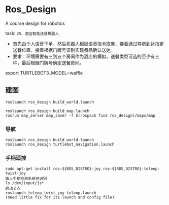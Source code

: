 # Ros_Design
A course design for robotics

task:
`25、酒店智能送餐机器人 `
- 首先由个人语音下单，然后机器人根据语音指令取餐，接着通过导航到达指定送餐位置，接着根据门牌号识别实现餐品确认送达。
- 要求：环境需要有三到五个房间作为酒店的模拟，送餐类型可选的至少有三种，最后根据门牌号确定送餐房间。


export TURTLEBOT3_MODEL=waffle
## 建图
```
roslaunch ros_design build_world.launch

roslaunch ros_design build_map.launch
rosrun map_server map_saver -f $(rospack find ros_design)/maps/map
```

### 导航
```
roslaunch ros_design build_world.launch
roslaunch ros_design turtlebot_navigation.launch
```

### 手柄遥控
```
sudo apt-get install ros-${ROS_DISTRO}-joy ros-${ROS_DISTRO}-teleop-twist-joy
插上手柄检测系统已识别
ls /dev/input/js*
启动节点
roslaunch teleop_twist_joy teleop.launch
(need little fix for its launch and config file)
```